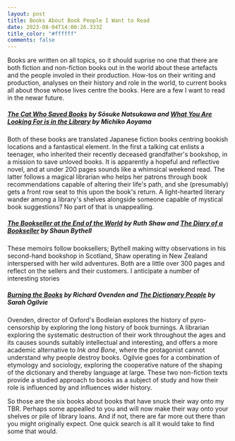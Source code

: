 ```yaml
---
layout: post
title: Books About Book People I Want to Read
date: 2023-08-04T14:00:26.333Z
title_color: "#ffffff"
comments: false
---
```

Books are written on all topics, so it should suprise no one that there are both fiction and non-fiction books out in the world about these artefacts and the people involed in their production. How-tos on their writing and production, analyses on their history and role in the world, to current books all about those whose lives centre the books. Here are a few I want to read in the newar future.



##### [T﻿he Cat Who Saved Books](https://app.thestorygraph.com/books/19a53404-887d-4bde-b209-60fb17679d2c) by Sōsuke Natsukawa and [What You Are Looking For is in the Library](https://app.thestorygraph.com/books/2409ddb7-9114-42fd-86c4-39996c61befc) by Michiko Aoyama

B﻿oth of these books are translated Japanese fiction books centring bookish locations and a fantastical element. In the first a talking cat enlists a teenager, who inherited their recently deceased grandfather's bookshop, in a mission to save unloved books. It is apparently a hopeful and reflective novel, and at under 200 pages sounds like a whimsical weekend read. The latter follows a magical librarian who helps her patrons through book recommendations capable of altering their life's path, and she (presumably) gets a front row seat to this upon the book's return. A light-hearted literary wander among a library's shelves alongside someone capable of mystical book suggestions? No part of that is unappealling.



##### [T﻿he Bookseller at the End of the World](https://app.thestorygraph.com/books/fdd9a6ca-8508-4f7e-8b7a-3212e77fa61f) by Ruth Shaw and [The Diary of a Bookseller](https://app.thestorygraph.com/books/a0545a9c-cd38-4f6b-b3fd-d55c8bbe62c9) by Shaun Bythell

T﻿hese memoirs follow booksellers; Bythell making witty observations in his second-hand bookshop in Scotland, Shaw operating in New Zealand interspersed with her wild adventures. Both are a little over 300 pages and reflect on the sellers and their customers. I anticipate a number of interesting stories



##### [Burning the Books](https://app.thestorygraph.com/books/cf893705-ae12-4bf2-97d3-c3c5d1a76ccb) by Richard Ovenden and [The Dictionary People](https://app.thestorygraph.com/books/fc13b2a0-bbb6-487c-977a-7d6f5294c38c) by Sarah Ogilvie

O﻿venden, director of Oxford's Bodleian explores the history of pyro-censorship by exploring the long history of book burnings. A librarian exploring the systematic destruction of their work throughout the ages and its causes sounds suitably intellectual and interesting, and offers a more academic alternative to *Ink and Bone*, where the protagonist cannot understand why people destroy books. Ogilvie goes for a combination of etymology and sociology, exploring the cooperative nature of the shaping of the dictionary and thereby language at large. These two non-fiction texts provide a studied approach to books as a subject of study and how their role is influenced by and influences wider history.



S﻿o those are the six books about books that have snuck their way onto my TBR. Perhaps some appealled to you and will now make their way onto your shelves or pile of library loans. And if not, there are far more out there than you might originally expect. One quick search is all it would take to find some that would.
